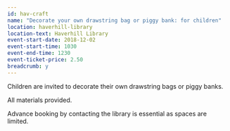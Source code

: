```yaml
---
id: hav-craft
name: "Decorate your own drawstring bag or piggy bank: for children"
location: haverhill-library
location-text: Haverhill Library
event-start-date: 2018-12-02
event-start-time: 1030
event-end-time: 1230
event-ticket-price: 2.50
breadcrumb: y
---
```


Children are invited to decorate their own drawstring bags or piggy banks.

All materials provided.

Advance booking by contacting the library is essential as spaces are limited.
